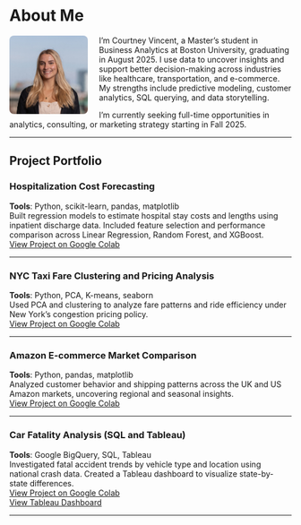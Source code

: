 # About Me

<img src="Courtney%20Vincent%20Headshot.jpg" alt="Courtney Vincent" width="140" style="border-radius: 8px; float: left; margin-right: 20px;"/>

I’m Courtney Vincent, a Master’s student in Business Analytics at Boston University, graduating in August 2025. I use data to uncover insights and support better decision-making across industries like healthcare, transportation, and e-commerce. My strengths include predictive modeling, customer analytics, SQL querying, and data storytelling.

I’m currently seeking full-time opportunities in analytics, consulting, or marketing strategy starting in Fall 2025.

---

## Project Portfolio

### Hospitalization Cost Forecasting  
**Tools**: Python, scikit-learn, pandas, matplotlib  
Built regression models to estimate hospital stay costs and lengths using inpatient discharge data. Included feature selection and performance comparison across Linear Regression, Random Forest, and XGBoost.  
[View Project on Google Colab](https://colab.research.google.com/drive/1iWiK3lojn-38pscjdwWvllZYZZcze1vw?usp=sharing)

---

### NYC Taxi Fare Clustering and Pricing Analysis  
**Tools**: Python, PCA, K-means, seaborn  
Used PCA and clustering to analyze fare patterns and ride efficiency under New York’s congestion pricing policy.  
[View Project on Google Colab](https://colab.research.google.com/drive/1tGLSL1N7y8L8SvNOJn9sWOYfItwOlYYR?usp=sharing)

---

### Amazon E-commerce Market Comparison  
**Tools**: Python, pandas, matplotlib  
Analyzed customer behavior and shipping patterns across the UK and US Amazon markets, uncovering regional and seasonal insights.  
[View Project on Google Colab](https://colab.research.google.com/drive/1YdRan9fnjajUDMfUZJICD77qhPUcqNdH?usp=sharing)

---

### Car Fatality Analysis (SQL and Tableau)  
**Tools**: Google BigQuery, SQL, Tableau  
Investigated fatal accident trends by vehicle type and location using national crash data. Created a Tableau dashboard to visualize state-by-state differences.  
[View Project on Google Colab](https://colab.research.google.com/drive/1NESyY_wlD5GMfPLfIQtfM8bNyvWV92iT?usp=sharing)  
[View Tableau Dashboard](#) <!-- Replace with your Tableau Public link -->

---

